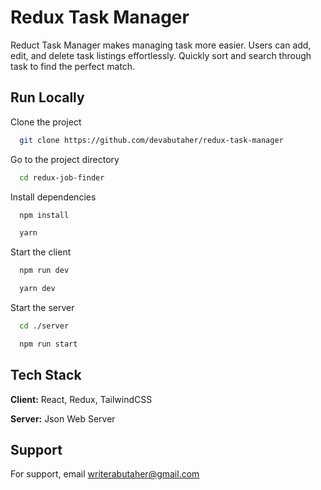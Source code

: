
# Redux Task Manager

Reduct Task Manager makes managing task more easier. Users can add, edit, and delete task listings effortlessly. Quickly sort and search through task to find the perfect match.


## Run Locally

Clone the project

```bash
  git clone https://github.com/devabutaher/redux-task-manager
```

Go to the project directory

```bash
  cd redux-job-finder
```

Install dependencies

```bash
  npm install
```
```bash
  yarn
```

Start the client

```bash
  npm run dev
```
```bash
  yarn dev
```

Start the server

```bash
  cd ./server
```
```bash
  npm run start
```


## Tech Stack

**Client:** React, Redux, TailwindCSS

**Server:** Json Web Server


## Support

For support, email writerabutaher@gmail.com

